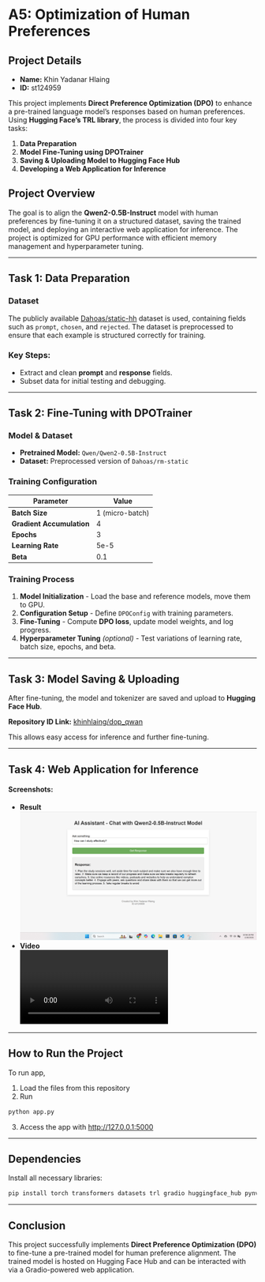 # A5: Optimization of Human Preferences

## Project Details

- **Name:** Khin Yadanar Hlaing  
- **ID:** st124959  

This project implements **Direct Preference Optimization (DPO)** to enhance a pre-trained language model’s responses based on human preferences. Using **Hugging Face’s TRL library**, the process is divided into four key tasks:

1. **Data Preparation**  
2. **Model Fine-Tuning using DPOTrainer**  
3. **Saving & Uploading Model to Hugging Face Hub**  
4. **Developing a Web Application for Inference**  

## Project Overview

The goal is to align the **Qwen2-0.5B-Instruct** model with human preferences by fine-tuning it on a structured dataset, saving the trained model, and deploying an interactive web application for inference. The project is optimized for GPU performance with efficient memory management and hyperparameter tuning.

---

## Task 1: Data Preparation

### Dataset
The publicly available [Dahoas/static-hh](https://huggingface.co/datasets/Dahoas/static-hh) dataset is used, containing fields such as `prompt`, `chosen`, and `rejected`. The dataset is preprocessed to ensure that each example is structured correctly for training.

### Key Steps:
- Extract and clean **prompt** and **response** fields.
- Subset data for initial testing and debugging.

---

## Task 2: Fine-Tuning with DPOTrainer

### Model & Dataset
- **Pretrained Model:** `Qwen/Qwen2-0.5B-Instruct`
- **Dataset:** Preprocessed version of `Dahoas/rm-static`

### Training Configuration

| Parameter | Value |
|-----------|------|
| **Batch Size** | 1 (micro-batch) |
| **Gradient Accumulation** | 4 |
| **Epochs** | 3 |
| **Learning Rate** | 5e-5 |
| **Beta** | 0.1 |

### Training Process
1. **Model Initialization** - Load the base and reference models, move them to GPU.
2. **Configuration Setup** - Define `DPOConfig` with training parameters.
3. **Fine-Tuning** - Compute **DPO loss**, update model weights, and log progress.
4. **Hyperparameter Tuning** *(optional)* - Test variations of learning rate, batch size, epochs, and beta.

---

## Task 3: Model Saving & Uploading

After fine-tuning, the model and tokenizer are saved and upload to **Hugging Face Hub**.
 
   **Repository ID Link:** [khinhlaing/dop_qwan](https://huggingface.co/khinhlaing/dop_qwan/tree/main)

This allows easy access for inference and further fine-tuning.

---

## Task 4: Web Application for Inference

#### Screenshots:
- **Result**  
  ![Home](images/2.png)  
- **Video**  
  ![Result](video/DPO_Ass.mp4)  

---

## How to Run the Project

To run app, 
1. Load the files from this repository
2. Run
```sh
python app.py
```
3. Access the app with http://127.0.0.1:5000 
---

## Dependencies
Install all necessary libraries:
```bash
pip install torch transformers datasets trl gradio huggingface_hub pynvml
```

---

## Conclusion
This project successfully implements **Direct Preference Optimization (DPO)** to fine-tune a pre-trained model for human preference alignment. The trained model is hosted on Hugging Face Hub and can be interacted with via a Gradio-powered web application.
